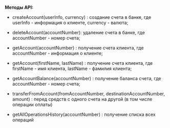 **Методы API:**

- createAccount(userInfo, currency) : создание счета в банке, где userInfo - информация о клиенте,  currency - валюта;
- deleteAccount(accountNumber): удаление счета в банке, где accountNumber - номер счета;


- getAccount(accountNumber) : получение счета клиента, где accountNumber - информация о клиенте;
- getAccount(firstName, lastName) : получение счета клиента, где firstName - имя клиента, lastName - фамилия клиента;
- getAccountBalance(accountNumber) : получение баланса счета, где accountNumber - номер счета;


- transferFromAccount(fromAccountNumber, destinationAccountNumber, amount) : перед средств с одного счета на другой (в том числе операции оплаты) 


- getAllOperationsHistory(accountNumber) : получение списка всех операций 